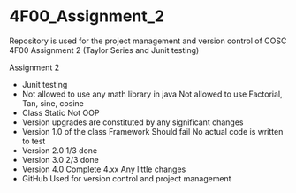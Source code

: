 # 4F00_Assignment_2
Repository is used for the project management and version control of COSC 4F00 Assignment 2 (Taylor Series and Junit testing) 


Assignment 2
-	Junit testing
-	Not allowed to use any math library in java
    Not allowed to use
            Factorial, Tan, sine, cosine
-	Class 
        Static
            Not OOP
-	Version upgrades are constituted by any significant changes
-	Version 1.0 of the class
        Framework
        Should fail
        No actual code is written to test
-	Version 2.0
        1/3 done
-	Version 3.0
        2/3 done
-	Version 4.0
        Complete
        4.xx
            Any little changes
-	GitHub
        Used for version control and project management
